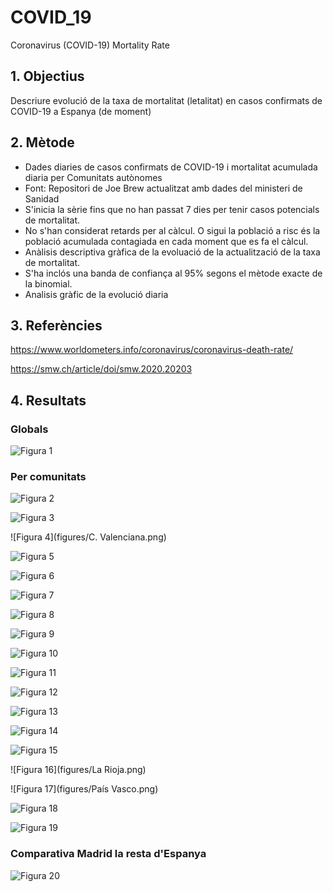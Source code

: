 # COVID_19
Coronavirus (COVID-19) Mortality Rate

## 1. Objectius

Descriure evolució de la taxa de mortalitat (letalitat) en casos confirmats de COVID-19 a Espanya (de moment)

## 2. Mètode

- Dades diaries de casos confirmats de COVID-19 i mortalitat acumulada diaria per Comunitats autònomes
- Font: Repositori de Joe Brew actualitzat amb dades del ministeri de Sanidad
- S'inicia la sèrie fins que no han passat 7 dies per tenir casos potencials de mortalitat.
- No s'han considerat retards per al càlcul. O sigui la població a risc és la població acumulada contagiada en cada moment que es fa el càlcul. 
- Anàlisis descriptiva gràfica de la evoluació de la actualització de la taxa de mortalitat. 
- S'ha inclós una banda de confiança al 95% segons el mètode exacte de la binomial. 
- Analisis gràfic de la evolució diaria

## 3. Referències

https://www.worldometers.info/coronavirus/coronavirus-death-rate/ 

https://smw.ch/article/doi/smw.2020.20203


## 4. Resultats 

### Globals

![Figura 1](figures/plot_esp.png)

### Per comunitats

![Figura 2](figures/Madrid.png)

![Figura 3](figures/Cataluña.png)

![Figura 4](figures/C. Valenciana.png)

![Figura 5](figures/Andalucía.png)

![Figura 6](figures/Galicia.png)

![Figura 7](figures/Aragón.png)

![Figura 8](figures/Asturias.png)

![Figura 9](figures/Baleares.png)

![Figura 10](figures/Canarias.png)

![Figura 11](figures/Cantabria.png)

![Figura 12](figures/Ceuta.png)

![Figura 13](figures/CLM.png)

![Figura 14](figures/CyL.png)

![Figura 15](figures/Extremadura.png)

![Figura 16](figures/La Rioja.png)

![Figura 17](figures/País Vasco.png)

![Figura 18](figures/Navarra.png)

![Figura 19](figures/Melilla.png)

### Comparativa Madrid la resta d'Espanya

![Figura 20](figures/plot_rest.png)






